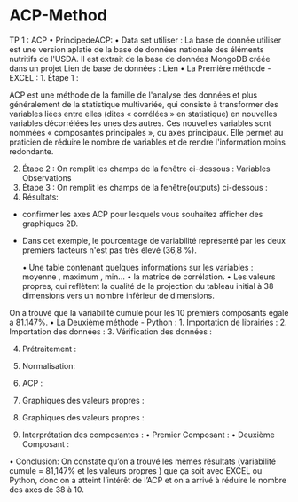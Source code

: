 # ACP-Method
TP 1 : ACP
 • PrincipedeACP:
• Data set utiliser :
La base de donnée utiliser est une version aplatie de la base de données nationale des éléments
nutritifs de l'USDA. Il est extrait de la base de données MongoDB créée dans un projet Lien de base de données : Lien
• La Première méthode - EXCEL : 1. Étape 1 :
 
ACP est une méthode de la famille de l'analyse des données et plus généralement de
la statistique multivariée, qui consiste à transformer des variables liées entre elles (dites
« corrélées » en statistique) en nouvelles variables décorrélées les unes des autres. Ces nouvelles
variables sont nommées « composantes principales », ou axes principaux. Elle permet au praticien
de réduire le nombre de variables et de rendre l'information moins redondante.
       
2. Étape 2 :
   On remplit les champs de la fenêtre ci-dessous :
Variables
 Observations
  3. Étape 3 :
 On remplit les champs de la fenêtre(outputs) ci-dessous :
 4. Résultats:
 - confirmer les axes ACP pour lesquels vous souhaitez afficher des graphiques 2D.
- Dans cet exemple, le pourcentage de variabilité représenté par les deux premiers facteurs n'est pas très élevé (36,8 %).


  • Une table contenant quelques informations sur les variables : moyenne , maximum , min...
• la matrice de corrélation.
• Les valeurs propres, qui reflètent la qualité de la projection du tableau initial à 38 dimensions vers un nombre inférieur de dimensions.
   

On a trouvé que la variabilité cumule pour les 10 premiers composants égale a 81.147%.
• La Deuxième méthode - Python : 1. Importation de librairies :
   2. Importation des données :
  3. Vérification des données :
   

4. Prétraitement :
  5. Normalisation:
  

6. ACP :
  7. Graphiques des valeurs propres :
  

8. Graphiques des valeurs propres :
  9. Interprétation des composantes : • Premier Composant :
   • Deuxième Composant :
  

• Conclusion:
On constate qu’on a trouvé les mêmes résultats (variabilité cumule = 81,147% et les valeurs propres ) que ça soit avec EXCEL ou Python, donc on a atteint l’intérêt de l’ACP et on a arrivé à réduire le nombre des axes de 38 à 10.
  
